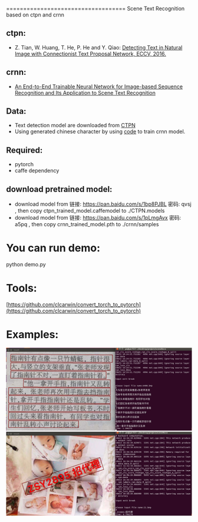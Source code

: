 =================================== 
Scene Text Recognition based on ctpn and crnn

## ctpn:
- Z. Tian, W. Huang, T. He, P. He and Y. Qiao: [Detecting Text in Natural Image with
Connectionist Text Proposal Network, ECCV, 2016.](https://arxiv.org/abs/1609.03605)
## crnn:
- [An End-to-End Trainable Neural Network for Image-based Sequence Recognition and Its Application to Scene Text Recognition](http://arxiv.org/abs/1507.05717)

## Data:
- Text detection model are downloaded from [CTPN](https://github.com/tianzhi0549/CTPN)
- Using generated chinese character by using [code](https://github.com/tangzhenyu/Scene-Text-Understanding/tree/master/SynthText_Chinese) to train crnn model.

## Required:
- pytorch
- caffe dependency

## download pretrained model:
- download model from 链接: https://pan.baidu.com/s/1bp8PJBL 密码: qvsj , then copy ctpn_trained_model.caffemodel to ./CTPN.models
- download model from 链接: https://pan.baidu.com/s/1pLmgAvx 密码: a5pq , then copy crnn_trained_model.pth to ./crnn/samples
   
# You can run demo:

  python demo.py

# Tools:
[https://github.com/clcarwin/convert_torch_to_pytorch](https://github.com/clcarwin/convert_torch_to_pytorch)  
  
# Examples:

![Example Image](./01.jpg)
![Example Image](./02.jpg)

